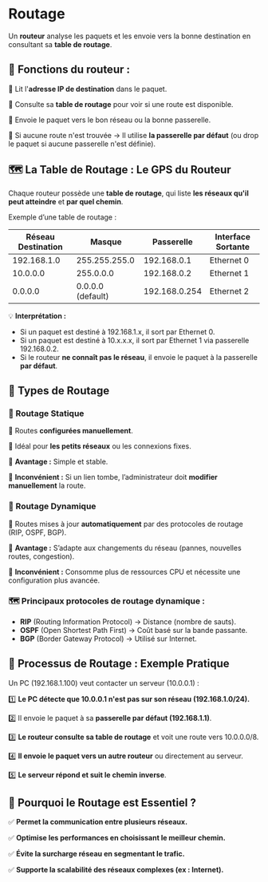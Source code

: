 # Routage

Un **routeur** analyse les paquets et les envoie vers la bonne destination en consultant sa **table de routage**.

## 🎯 **Fonctions du routeur :**

🔹 Lit l'**adresse IP de destination** dans le paquet.

🔹 Consulte sa **table de routage** pour voir si une route est disponible.

🔹 Envoie le paquet vers le bon réseau ou la bonne passerelle.

🔹 Si aucune route n'est trouvée → Il utilise **la passerelle par défaut** (ou drop le paquet si aucune passerelle n'est définie).



## **🗺️ La Table de Routage : Le GPS du Routeur**

Chaque routeur possède une **table de routage**, qui liste **les réseaux qu'il peut atteindre** et **par quel chemin**.

Exemple d’une table de routage :

| **Réseau Destination** | **Masque** | **Passerelle** | **Interface Sortante** |
|----|----|----|----|
| 192.168.1.0 | 255.255.255.0 | 192.168.0.1 | Ethernet 0 |
| 10.0.0.0 | 255.0.0.0 | 192.168.0.2 | Ethernet 1 |
| 0.0.0.0 | 0.0.0.0 (default) | 192.168.0.254 | Ethernet 2 |

💡 **Interprétation :**

- Si un paquet est destiné à 192.168.1.x, il sort par Ethernet 0.
- Si un paquet est destiné à 10.x.x.x, il sort par Ethernet 1 via passerelle 192.168.0.2.
- Si le routeur **ne connaît pas le réseau**, il envoie le paquet à la passerelle **par défaut**.



## **🔀 Types de Routage**

### **📝 Routage Statique**

🔹 Routes **configurées manuellement**.

🔹 Idéal pour **les petits réseaux** ou les connexions fixes.

🔹 **Avantage :** Simple et stable.

🔹 **Inconvénient :** Si un lien tombe, l’administrateur doit **modifier manuellement** la route.

### **🔄 Routage Dynamique**

🔹 Routes mises à jour **automatiquement** par des protocoles de routage (RIP, OSPF, BGP).

🔹 **Avantage :** S’adapte aux changements du réseau (pannes, nouvelles routes, congestion).

🔹 **Inconvénient :** Consomme plus de ressources CPU et nécessite une configuration plus avancée.

### 🗺️ **Principaux protocoles de routage dynamique :**

- **RIP** (Routing Information Protocol) → Distance (nombre de sauts).
- **OSPF** (Open Shortest Path First) → Coût basé sur la bande passante.
- **BGP** (Border Gateway Protocol) → Utilisé sur Internet.



## **🚀 Processus de Routage : Exemple Pratique**

Un PC (192.168.1.100) veut contacter un serveur (10.0.0.1) :

1️⃣ **Le PC détecte que 10.0.0.1 n'est pas sur son réseau (192.168.1.0/24).**

2️⃣ Il envoie le paquet à sa **passerelle par défaut (192.168.1.1)**.

3️⃣ **Le routeur consulte sa table de routage** et voit une route vers 10.0.0.0/8.

4️⃣ **Il envoie le paquet vers un autre routeur** ou directement au serveur.

5️⃣ **Le serveur répond et suit le chemin inverse**.



## **📌 Pourquoi le Routage est Essentiel ?**

✅ **Permet la communication entre plusieurs réseaux.**

✅ **Optimise les performances en choisissant le meilleur chemin.**

✅ **Évite la surcharge réseau en segmentant le trafic.**

✅ **Supporte la scalabilité des réseaux complexes (ex : Internet).**
